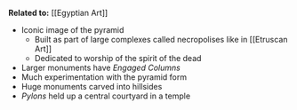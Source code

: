 **Related to:** [[Egyptian Art]]

- Iconic image of the pyramid
	- Built as part of large complexes called necropolises like in [[Etruscan Art]]
	- Dedicated to worship of the spirit of the dead
- Larger monuments have *Engaged Columns*
- Much experimentation with the pyramid form
- Huge monuments carved into hillsides
- *Pylons* held up a central courtyard in a temple